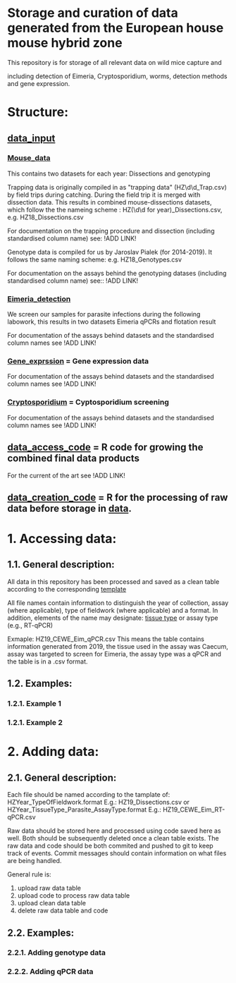 # Storage and curation of data generated from the European house mouse hybrid zone

This repository is for storage of all relevant data on wild mice
capture and 

including detection of Eimeria, Cryptosporidium, worms,
detection methods and gene expression.

# Structure:

## [data_input](https://github.com/derele/Mouse_Eimeria_Field/tree/master/data_input) 

###  [Mouse_data](https://github.com/derele/Mouse_Eimeria_Field/tree/master/data_input/Mouse_data) 

This contains two datasets for each year: Dissections and genotyping

Trapping data is originally compiled in as "trapping data"
(HZ\\d\\d_Trap.csv) by field trips during catching. During the field
trip it is merged with dissection data.  This results in combined
mouse-dissections datasets, which follow the the nameing scheme :
HZ(\\d\\d for year)_Dissections.csv, e.g. HZ18_Dissections.csv

For documentation on the trapping procedure and dissection (including
standardised column name) see: !ADD LINK!

Genotype data is compiled for us by Jaroslav Pialek (for
2014-2019). It follows the same naming scheme: e.g. HZ18_Genotypes.csv

For documentation on the assays behind the genotyping datases
(including standardised column name) see:: !ADD LINK!


### [Eimeria_detection](https://github.com/derele/Mouse_Eimeria_Field/tree/master/data_input/Eimeria_detection) 

We screen our samples for parasite infections during the following
labowork, this results in two datasets Eimeria qPCRs and flotation result

For documentation of the assays behind datasets and the standardised
column names see !ADD LINK!


### [Gene_exprssion](https://github.com/derele/Mouse_Eimeria_Field/tree/master/data_input/Gene_expression) = Gene expression data

For documentation of the assays behind datasets and the standardised column names see !ADD LINK!

### [Cryptosporidium](https://github.com/derele/Mouse_Eimeria_Field/tree/master/data_input/Cryptosporidium) = Cyptosporidium screening

For documentation of the assays behind datasets and the standardised column names see !ADD LINK!


## [data_access_code](https://github.com/derele/Mouse_Eimeria_Field/tree/master/data_input/data_access_code) = R code for growing the combined final data products

For the current of the art see !ADD LINK!

## [data_creation_code](https://github.com/derele/Mouse_Eimeria_Field/tree/master/data_input/data_creation_code) = R for the processing of raw data before storage in [data](https://github.com/derele/Mouse_Eimeria_Field/tree/master/data).



# 1. Accessing data:
## 1.1. General description:

All data in this repository has been processed and saved as a clean
table according to the corresponding
[template](https://github.com/derele/Mouse_Eimeria_Field/tree/master/data_input/Templates)

All file names contain information to distinguish the year of
collection, assay (where applicable), type of fieldwork (where
applicable) and a format.  In addition, elements of the name may
designate: [tissue
type](https://github.com/derele/Mouse_Eimeria_Field/tree/master/data_input/Templates/Tissue_labels.csv)
or assay type (e.g., RT-qPCR)

Exmaple: HZ19_CEWE_Eim_qPCR.csv This means the table contains
information generated from 2019, the tissue used in the assay was
Caecum, assay was targeted to screen for Eimeria, the assay type was a
qPCR and the table is in a .csv format.

## 1.2. Examples:
### 1.2.1. Example 1 

### 1.2.1. Example 2 

# 2. Adding data:
## 2.1. General description:
Each file should be named according to the tamplate of:
HZYear_TypeOfFieldwork.format
E.g.: HZ19_Dissections.csv
or
HZYear_TissueType_Parasite_AssayType.format
E.g.: HZ19_CEWE_Eim_RT-qPCR.csv

Raw data should be stored here and processed using code saved here as well. Both should be subsequently deleted once a clean table exists. The raw data and code should be both commited and pushed to git to keep track of events. Commit messages should contain information on what files are being handled.

General rule is:
1. upload raw data table
2. upload code to process raw data table
3. upload clean data table
4. delete raw data table and code

## 2.2. Examples:
### 2.2.1. Adding genotype data

### 2.2.2. Adding qPCR data
